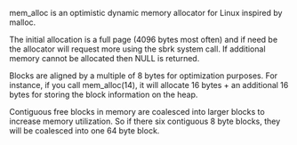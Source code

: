 mem_alloc is an optimistic dynamic memory allocator for Linux inspired by malloc. 

The initial allocation is a full page (4096 bytes most often) and if need be the allocator will request more using the sbrk system call. If additional memory cannot be allocated then NULL is returned.

Blocks are aligned by a multiple of 8 bytes for optimization purposes. For instance, if you call mem_alloc(14), it will allocate 16 bytes + an additional 16 bytes for storing the block information on the heap.

Contiguous free blocks in memory are coalesced into larger blocks to increase memory utilization. So if there six contiguous 8 byte blocks, they will be coalesced into one 64 byte block.
